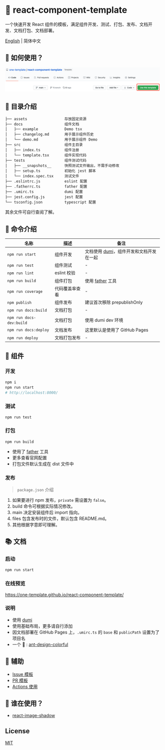 # 🌈 react-component-template

一个快速开发 React 组件的模板，满足组件开发、测试、打包、发布、文档开发、文档打包、文档部署。

[English](./README.md) | 简体中文

## 💖 如何使用？

![](./assets/1.png)

## 💎 目录介绍

```
├── assets                 存放固定资源
├── docs                   组件文档
│   ├── example            Demo tsx
│   ├── changelog.md       用于展示组件历史
│   └── demo.md            用于展示组件 Demo
├── src                    组件主目录
│   ├── index.ts           组件注册
│   └── template.tsx       组件实现代码
├── tests                  组件测试代码
│   ├── __snapshots__      快照测试文件输出，不需手动修改
│   ├── setup.ts           初始化 jest 脚本
│   └── index.spec.tsx     测试文件
├── .eslintrc.js           eslint 配置
├── .fatherrc.ts           father 配置
├── .umirc.ts              dumi 配置
├── jest.config.js         jest 配置
└── tsconfig.json          typescript 配置
```

其余文件可自行查阅了解。

## 🤖 命令介绍

| 名称                     | 描述           | 备注                                                                     |
| ------------------------ | -------------- | ------------------------------------------------------------------------ |
| `npm run start`          | 组件开发       | 文档使用 [dumi](https://github.com/umijs/dumi)，组件开发和文档开发在一起 |
| `npm run test`           | 组件测试       | -                                                                        |
| `npm run lint`           | eslint 校验    | -                                                                        |
| `npm run build`          | 组件打包       | 使用 [father](https://github.com/umijs/father) 工具                      |
| `npm run coverage`       | 代码覆盖率查看 | -                                                                        |
| `npm publish`            | 组件发布       | 建议首次移除 prepublishOnly                                              |
| `npm run docs:build`     | 文档打包       | -                                                                        |
| `npm run docs-dev:build` | 文档打包       | 使用 dumi dev 环境                                                       |
| `npm run docs:deploy`    | 文档发布       | 这里默认是使用了 GitHub Pages                                            |
| `npm run deploy`         | 文档打包发布   | -                                                                        |

## 🍭 组件

### 开发

```bash
npm i
npm run start
# http://localhost:8000/
```

### 测试

```
npm run test
```

### 打包

```bash
npm run build
```

- 使用了 [father](https://github.com/umijs/father) 工具
- 更多查看官网配置
- 打包文件默认生成在 dist 文件中

### 发布

> `package.json` 介绍

1. 如果要进行 npm 发布，`private` 需设置为 `false`。
2. build 命令可根据实际情况修改。
3. main 决定安装组件后 import 指向。
4. files 包含发布时的文件，默认包含 README.md。
5. 其他根据字意即可理解。

## 📚 文档

### 启动

```bash
npm run start
```

### 在线预览

https://one-template.github.io/react-component-template/

### 说明

- 使用 [dumi](https://github.com/umijs/dumi)
- 使用基础布局，更多请自行添加
- 因文档部署在 GitHub Pages 上，`.umirc.ts` 的 `base` 和 `publicPath` 设置为了项目名
- 一个 🌰 : [ant-design-colorful](https://ant-design-colorful.github.io/ant-design-colorful/)

## 🎈 辅助

- [Issue 模板](https://github.com/one-template/issue-template)
- [PR 模板](https://github.com/one-template/pr-template)
- [Actions 使用](https://github.com/github-actions-workflows/.github)

## 🎉 谁在使用？

- [react-image-shadow](https://github.com/image-tool/react-image-shadow)

## License

[MIT](https://github.com/one-template/react-component-template/blob/main/LICENSE)
